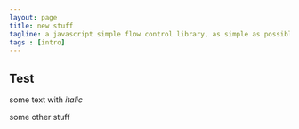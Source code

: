 ```yaml
---
layout: page
title: new stuff
tagline: a javascript simple flow control library, as simple as possible, but no simpler.
tags : [intro]
---
```

## Test
some text with *italic*

some other stuff